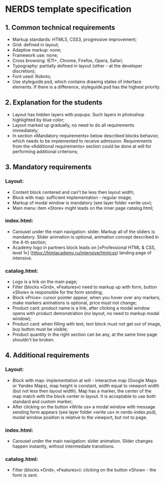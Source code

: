 # NERDS template specification

## 1. Common technical requirements
* Markup standards: HTML5, CSS3, progressive improvement; 
* Grid: defined in layout;
* Adaptive markup: none;
* Framework use: none;
* Cross browsing: IE11+, Chrome, Firefox, Opera, Safari;
* Typography: partially defined in layout (other - at the developer discretion);
* Font used: Roboto; 
* Use styleguide.psd, which contains drawing states of interface elements. If there is a difference, styleguide.psd has the highest priority.

## 2. Explanation for the students
* Layout has hidden layers with popups. Such layers in photoshop highlighted by blue color; 
* Layout marked up gradually, no need to do all requirements immediately; 
* In section «Mandatory requirements» below described blocks behavior, which needs to be implemented to receive admission. Requirements from the «Additional requirements» section could be done at will for performing additional criterions;

## 3. Mandatory requirements

### Layout:
* Content block centered and can't be less then layout width; 
* Block with map: sufficient implementation - regular image; 
* Markup of modal window is mandatory (see layer folder «write us»); 
* Main menu: item «Store» might leads on the inner page catalog.html; 

### index.html:
* Carousel under the main navigation: slider. Markup all of the sliders is mandatory. Slider animation is optional, animation concept described in the 4-th section;  
* Academy logo in partners block leads on [«Professional HTML & CSS, level 1»] (https://htmlacademy.ru/intensive/htmlcss) landing page of intensive. 

### catalog.html:
* Logo is a link on the main page; 
* Filter (blocks «Grid», «Features») need to markup up with form, button «Show» is responsible for the form sending;
* Block «Price»: cursor pointer appear, when you hover over any markers, make markers animations is optional, price must not change;
* Product card: product name is a link, after clicking a modal window opens with product demonstration (no layout, no need to markup modal window);
* Product card: when filling with text, text block must not get out of image, buy button must be visible;
* Product quantity in the right section can be any, at the same time page shouldn't be broken.

## 4. Additional requirements

### Layout: 
* Block with map: implementation at will - interactive map (Google Maps or Yandex Maps), map height is constant, width equal to viewport width (but not less then layout width). Map has a marker, the center of the map match with the block center in layout. It is acceptable to use both standard and custom marker;
* After clicking on the button «Write us» a modal window with message sending form appears (see layer folder «write us» in nerds-index.psd), modal window position is relative to the viewport, but not to page.

### index.html: 
* Carousel under the main navigation: slider animation. Slider changes happen instantly, without intermediate transitions.

### catalog.html: 
* Filter (blocks «Grid», «Features»): clicking on the button «Show» - the form is sent.
